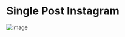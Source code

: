 # Single Post Instagram

![image](https://github.com/robmab/IG_Post/assets/56076087/31bddfe1-a9bf-4d2a-aa3d-2a9c613dd9ad)
